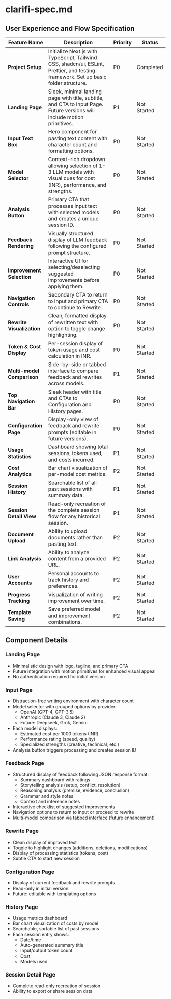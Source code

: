 # clarifi-spec.md

## User Experience and Flow Specification

| Feature Name | Description | Priority | Status |
|-------------|-------------|----------|--------|
| **Project Setup** | Initialize Next.js with TypeScript, Tailwind CSS, shadcn/ui, ESLint, Prettier, and testing framework. Set up basic folder structure. | P0 | Completed |
| **Landing Page** | Sleek, minimal landing page with title, subtitle, and CTA to Input Page. Future versions will include motion primitives. | P1 | Not Started |
| **Input Text Box** | Hero component for pasting text content with character count and formatting options. | P0 | Not Started |
| **Model Selector** | Context-rich dropdown allowing selection of 1-3 LLM models with visual cues for cost (INR), performance, and strengths. | P0 | Not Started |
| **Analysis Button** | Primary CTA that processes input text with selected models and creates a unique session ID. | P0 | Not Started |
| **Feedback Rendering** | Visually structured display of LLM feedback following the configured prompt structure. | P0 | Not Started |
| **Improvement Selection** | Interactive UI for selecting/deselecting suggested improvements before applying them. | P0 | Not Started |
| **Navigation Controls** | Secondary CTA to return to Input and primary CTA to continue to Rewrite. | P0 | Not Started |
| **Rewrite Visualization** | Clean, formatted display of rewritten text with option to toggle change highlighting. | P0 | Not Started |
| **Token & Cost Display** | Per-session display of token usage and cost calculation in INR. | P0 | Not Started |
| **Multi-model Comparison** | Side-by-side or tabbed interface to compare feedback and rewrites across models. | P1 | Not Started |
| **Top Navigation Bar** | Sleek header with title and CTAs to Configuration and History pages. | P0 | Not Started |
| **Configuration Page** | Display-only view of feedback and rewrite prompts (editable in future versions). | P0 | Not Started |
| **Usage Statistics** | Dashboard showing total sessions, tokens used, and costs incurred. | P1 | Not Started |
| **Cost Analytics** | Bar chart visualization of per-model cost metrics. | P2 | Not Started |
| **Session History** | Searchable list of all past sessions with summary data. | P1 | Not Started |
| **Session Detail View** | Read-only recreation of the complete session flow for any historical session. | P1 | Not Started |
| **Document Upload** | Ability to upload documents rather than pasting text. | P2 | Not Started |
| **Link Analysis** | Ability to analyze content from a provided URL. | P2 | Not Started |
| **User Accounts** | Personal accounts to track history and preferences. | P2 | Not Started |
| **Progress Tracking** | Visualization of writing improvement over time. | P2 | Not Started |
| **Template Saving** | Save preferred model and improvement combinations. | P2 | Not Started |

## Component Details

### Landing Page
- Minimalistic design with logo, tagline, and primary CTA
- Future integration with motion primitives for enhanced visual appeal
- No authentication required for initial version

### Input Page
- Distraction-free writing environment with character count
- Model selector with grouped options by provider:
  - OpenAI (GPT-4, GPT-3.5)
  - Anthropic (Claude 3, Claude 2)
  - Future: Deepseek, Grok, Gemini
- Each model displays:
  - Estimated cost per 1000 tokens (INR)
  - Performance rating (speed, quality)
  - Specialized strengths (creative, technical, etc.)
- Analysis button triggers processing and creates session ID

### Feedback Page
- Structured display of feedback following JSON response format:
  - Summary dashboard with ratings
  - Storytelling analysis (setup, conflict, resolution)
  - Reasoning analysis (premise, evidence, conclusion)
  - Grammar and style notes
  - Context and inference notes
- Interactive checklist of suggested improvements
- Navigation options to return to input or proceed to rewrite
- Multi-model comparison via tabbed interface (future enhancement)

### Rewrite Page
- Clean display of improved text
- Toggle to highlight changes (additions, deletions, modifications)
- Display of processing statistics (tokens, cost)
- Subtle CTA to start new session

### Configuration Page
- Display of current feedback and rewrite prompts
- Read-only in initial version
- Future: editable with templating options

### History Page
- Usage metrics dashboard
- Bar chart visualization of costs by model
- Searchable, sortable list of past sessions
- Each session entry shows:
  - Date/time
  - Auto-generated summary title
  - Input/output token count
  - Cost
  - Models used

### Session Detail Page
- Complete read-only recreation of session
- Ability to export or share session data
